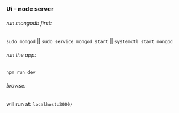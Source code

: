 ### Ui - node server

###### run mongodb first:
`sudo mongod` || `sudo service mongod start` || `systemctl start mongod`
###### run the app:
`npm run dev`
###### browse:
will run at: `localhost:3000/`

